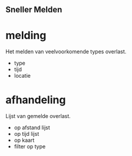 ## Sneller Melden

# melding

Het melden van veelvoorkomende types overlast.

- type
- tijd
- locatie

# afhandeling

Lijst van gemelde overlast.

- op afstand lijst
- op tijd lijst
- op kaart
- filter op type